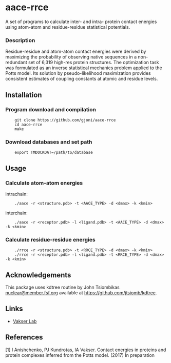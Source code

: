 # aace-rrce

A set of programs to calculate inter- and intra- protein contact energies using 
atom-atom and residue-residue statistical potentials.

### Description

Residue-residue and atom-atom contact energies were derived by maximizing the 
probability of observing native sequences in a non-redundant set of 6,319 
high-res protein structures. The optimization task was formulated as an inverse 
statistical mechanics problem applied to the Potts model. Its solution by 
pseudo-likelihood maximization provides consistent estimates of coupling 
constants at atomic and residue levels.


## Installation

### Program download and compilation

        git clone https://github.com/gjoni/aace-rrce
        cd aace-rrce
        make

### Download databases and set path

        export TMDOCKDAT=/path/to/database

## Usage

### Calculate atom-atom energies

intrachain:

        ./aace -r <structure.pdb> -t <AACE_TYPE> -d <dmax> -k <kmin>

interchain:

        ./aace -r <receptor.pdb> -l <ligand.pdb> -t <AACE_TYPE> -d <dmax> -k <kmin>

### Calculate residue-residue energies

        ./rrce -r <structure.pdb> -t <RRCE_TYPE> -d <dmax> -k <kmin>
        ./rrce -r <receptor.pdb> -l <ligand.pdb> -t <RRCE_TYPE> -d <dmax> -k <kmin>

## Acknowledgements

This package uses kdtree routine by John Tsiombikas <nuclear@member.fsf.org> available at https://github.com/jtsiomb/kdtree.

## Links

* [Vakser Lab](http://vakser.compbio.ku.edu/main/)

## References
[1] I Anishchenko, PJ Kundrotas, IA Vakser. Contact energies in proteins and 
    protein complexes inferred from the Potts model. (2017) In preparation
